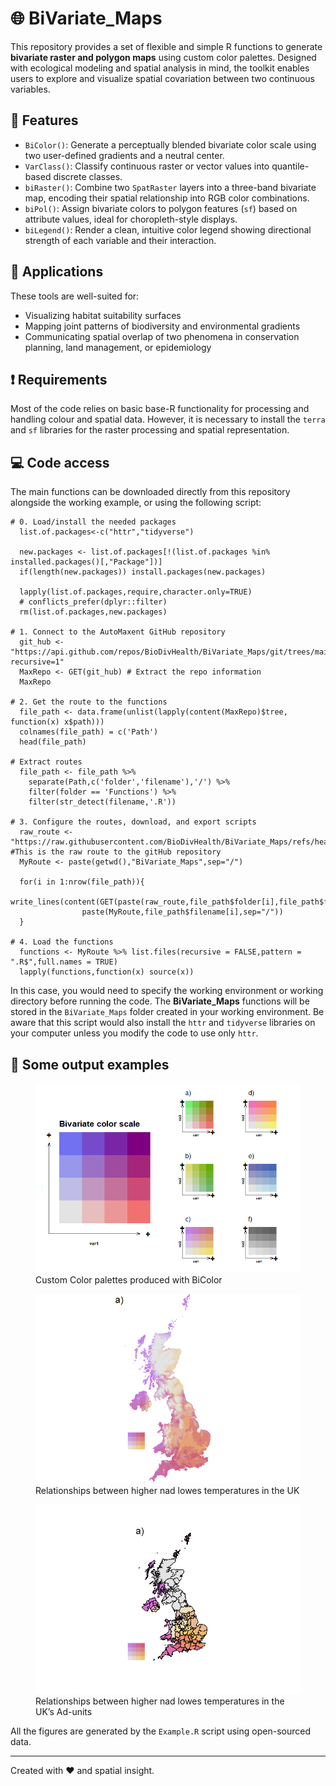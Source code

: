 # 🌐 BiVariate_Maps

This repository provides a set of flexible and simple R functions to generate **bivariate raster and polygon maps** using custom color palettes. Designed with ecological modeling and spatial analysis in mind, the toolkit enables users to explore and visualize spatial covariation between two continuous variables.

## 🚀 Features

- `BiColor()`: Generate a perceptually blended bivariate color scale using two user-defined gradients and a neutral center.
- `VarClass()`: Classify continuous raster or vector values into quantile-based discrete classes.
- `biRaster()`: Combine two `SpatRaster` layers into a three-band bivariate map, encoding their spatial relationship into RGB color combinations.
- `biPol()`: Assign bivariate colors to polygon features (`sf`) based on attribute values, ideal for choropleth-style displays.
- `biLegend()`: Render a clean, intuitive color legend showing directional strength of each variable and their interaction.

## 🧭 Applications

These tools are well-suited for:

- Visualizing habitat suitability surfaces  
- Mapping joint patterns of biodiversity and environmental gradients  
- Communicating spatial overlap of two phenomena in conservation planning, land management, or epidemiology

## :exclamation: Requirements

Most of the code relies on basic base-R functionality for processing and handling colour and spatial data. However, it is necessary to install the `terra` and `sf` libraries for the raster processing and spatial representation.

## :computer: Code access

The main functions can be downloaded directly from this repository alongside the working example, or using the following script:

```{r}
# 0. Load/install the needed packages
  list.of.packages<-c("httr","tidyverse")
  
  new.packages <- list.of.packages[!(list.of.packages %in% installed.packages()[,"Package"])]
  if(length(new.packages)) install.packages(new.packages)
  
  lapply(list.of.packages,require,character.only=TRUE)
  # conflicts_prefer(dplyr::filter)
  rm(list.of.packages,new.packages)

# 1. Connect to the AutoMaxent GitHub repository
  git_hub <- "https://api.github.com/repos/BioDivHealth/BiVariate_Maps/git/trees/main?recursive=1"
  MaxRepo <- GET(git_hub) # Extract the repo information
  MaxRepo

# 2. Get the route to the functions
  file_path <- data.frame(unlist(lapply(content(MaxRepo)$tree, function(x) x$path)))
  colnames(file_path) = c('Path')
  head(file_path)

# Extract routes
  file_path <- file_path %>%
    separate(Path,c('folder','filename'),'/') %>%
    filter(folder == 'Functions') %>%
    filter(str_detect(filename,'.R'))

# 3. Configure the routes, download, and export scripts
  raw_route <- "https://raw.githubusercontent.com/BioDivHealth/BiVariate_Maps/refs/heads/main" #This is the raw route to the gitHub repository
  MyRoute <- paste(getwd(),"BiVariate_Maps",sep="/")
  
  for(i in 1:nrow(file_path)){
    write_lines(content(GET(paste(raw_route,file_path$folder[i],file_path$filename[i],sep="/"))),
                paste(MyRoute,file_path$filename[i],sep="/"))
  }

# 4. Load the functions
  functions <- MyRoute %>% list.files(recursive = FALSE,pattern = ".R$",full.names = TRUE)
  lapply(functions,function(x) source(x))
```
In this case, you would need to specify the working environment or working directory before running the code. The **BiVariate_Maps** functions will be stored in the `BiVariate_Maps` folder created in your working environment. Be aware that this script would also install the `httr` and `tidyverse` libraries on your computer unless you modify the code to use only `httr`.

## :mag_right: Some output examples

<figure>
<img src="Report_files/figure-gfm/Custom%20Color%20palettes-1.png"
alt="Custom Color palettes produced with BiColor" />
<figcaption aria-hidden="true">Custom Color palettes produced with
BiColor</figcaption>
</figure>

<figure>
<img src="Report_files/figure-gfm/Bivariate%20raster%20maps-1.png"
alt="Relationships between higher and lower temperatures in the UK" />
<figcaption aria-hidden="true">Relationships between higher nad lowes
temperatures in the UK</figcaption>
</figure>

<figure>
<img src="Report_files/figure-gfm/unnamed-chunk-2-1.png"
alt="Relationships between higher and lower temperatures in the UK’s Ad-units" />
<figcaption aria-hidden="true">Relationships between higher nad lowes
temperatures in the UK’s Ad-units</figcaption>
</figure>

All the figures are generated by the `Example.R` script using open-sourced data.

---

Created with ❤️ and spatial insight.

